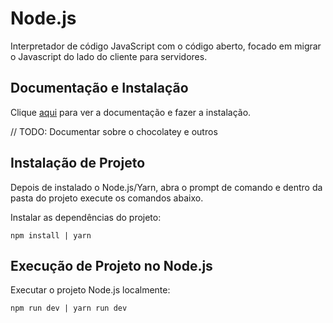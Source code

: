 # Node.js

Interpretador de código JavaScript com o código aberto, focado em migrar o Javascript do lado do cliente para servidores.

## Documentação e Instalação

Clique [aqui](https://nodejs.org) para ver a documentação e fazer a instalação.

// TODO: Documentar sobre o chocolatey e outros

## Instalação de Projeto

Depois de instalado o Node.js/Yarn, abra o prompt de comando e dentro da pasta do projeto execute os comandos abaixo.

Instalar as dependências do projeto:

```
npm install | yarn
```

## Execução de Projeto no Node.js

Executar o projeto Node.js localmente:

```
npm run dev | yarn run dev
```

